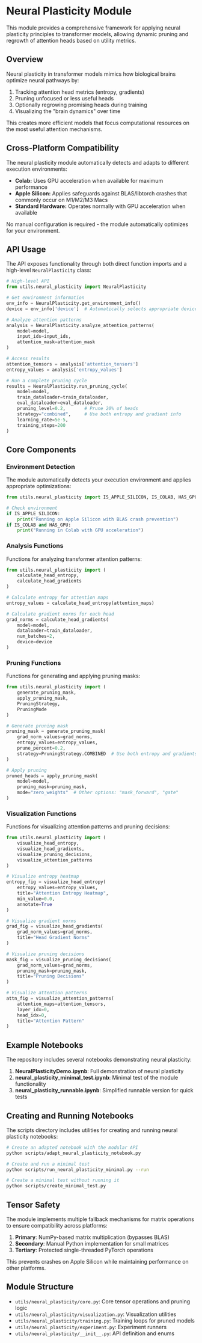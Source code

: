 # Neural Plasticity Module

This module provides a comprehensive framework for applying neural plasticity principles to transformer models, allowing dynamic pruning and regrowth of attention heads based on utility metrics.

## Overview

Neural plasticity in transformer models mimics how biological brains optimize neural pathways by:

1. Tracking attention head metrics (entropy, gradients)
2. Pruning unfocused or less useful heads
3. Optionally regrowing promising heads during training
4. Visualizing the "brain dynamics" over time

This creates more efficient models that focus computational resources on the most useful attention mechanisms.

## Cross-Platform Compatibility

The neural plasticity module automatically detects and adapts to different execution environments:

- **Colab:** Uses GPU acceleration when available for maximum performance
- **Apple Silicon:** Applies safeguards against BLAS/libtorch crashes that commonly occur on M1/M2/M3 Macs
- **Standard Hardware:** Operates normally with GPU acceleration when available

No manual configuration is required - the module automatically optimizes for your environment.

## API Usage

The API exposes functionality through both direct function imports and a high-level `NeuralPlasticity` class:

```python
# High-level API
from utils.neural_plasticity import NeuralPlasticity

# Get environment information
env_info = NeuralPlasticity.get_environment_info()
device = env_info['device']  # Automatically selects appropriate device

# Analyze attention patterns
analysis = NeuralPlasticity.analyze_attention_patterns(
    model=model,
    input_ids=input_ids,
    attention_mask=attention_mask
)

# Access results
attention_tensors = analysis['attention_tensors']
entropy_values = analysis['entropy_values']

# Run a complete pruning cycle
results = NeuralPlasticity.run_pruning_cycle(
    model=model,
    train_dataloader=train_dataloader,
    eval_dataloader=eval_dataloader,
    pruning_level=0.2,       # Prune 20% of heads
    strategy="combined",     # Use both entropy and gradient info
    learning_rate=5e-5,
    training_steps=200
)
```

## Core Components

### Environment Detection

The module automatically detects your execution environment and applies appropriate optimizations:

```python
from utils.neural_plasticity import IS_APPLE_SILICON, IS_COLAB, HAS_GPU

# Check environment
if IS_APPLE_SILICON:
    print("Running on Apple Silicon with BLAS crash prevention")
if IS_COLAB and HAS_GPU:
    print("Running in Colab with GPU acceleration")
```

### Analysis Functions

Functions for analyzing transformer attention patterns:

```python
from utils.neural_plasticity import (
    calculate_head_entropy,
    calculate_head_gradients
)

# Calculate entropy for attention maps
entropy_values = calculate_head_entropy(attention_maps)

# Calculate gradient norms for each head
grad_norms = calculate_head_gradients(
    model=model,
    dataloader=train_dataloader,
    num_batches=2,
    device=device
)
```

### Pruning Functions

Functions for generating and applying pruning masks:

```python
from utils.neural_plasticity import (
    generate_pruning_mask,
    apply_pruning_mask,
    PruningStrategy,
    PruningMode
)

# Generate pruning mask
pruning_mask = generate_pruning_mask(
    grad_norm_values=grad_norms,
    entropy_values=entropy_values,
    prune_percent=0.2,
    strategy=PruningStrategy.COMBINED  # Use both entropy and gradients
)

# Apply pruning
pruned_heads = apply_pruning_mask(
    model=model,
    pruning_mask=pruning_mask,
    mode="zero_weights"  # Other options: "mask_forward", "gate"
)
```

### Visualization Functions

Functions for visualizing attention patterns and pruning decisions:

```python
from utils.neural_plasticity import (
    visualize_head_entropy,
    visualize_head_gradients,
    visualize_pruning_decisions,
    visualize_attention_patterns
)

# Visualize entropy heatmap
entropy_fig = visualize_head_entropy(
    entropy_values=entropy_values,
    title="Attention Entropy Heatmap",
    min_value=0.0,
    annotate=True
)

# Visualize gradient norms
grad_fig = visualize_head_gradients(
    grad_norm_values=grad_norms,
    title="Head Gradient Norms"
)

# Visualize pruning decisions
mask_fig = visualize_pruning_decisions(
    grad_norm_values=grad_norms,
    pruning_mask=pruning_mask,
    title="Pruning Decisions"
)

# Visualize attention patterns
attn_fig = visualize_attention_patterns(
    attention_maps=attention_tensors,
    layer_idx=0,
    head_idx=0,
    title="Attention Pattern"
)
```

## Example Notebooks

The repository includes several notebooks demonstrating neural plasticity:

1. **NeuralPlasticityDemo.ipynb**: Full demonstration of neural plasticity
2. **neural_plasticity_minimal_test.ipynb**: Minimal test of the module functionality
3. **neural_plasticity_runnable.ipynb**: Simplified runnable version for quick tests

## Creating and Running Notebooks

The scripts directory includes utilities for creating and running neural plasticity notebooks:

```bash
# Create an adapted notebook with the modular API
python scripts/adapt_neural_plasticity_notebook.py

# Create and run a minimal test
python scripts/run_neural_plasticity_minimal.py --run

# Create a minimal test without running it
python scripts/create_minimal_test.py
```

## Tensor Safety

The module implements multiple fallback mechanisms for matrix operations to ensure compatibility across platforms:

1. **Primary**: NumPy-based matrix multiplication (bypasses BLAS)  
2. **Secondary**: Manual Python implementation for small matrices
3. **Tertiary**: Protected single-threaded PyTorch operations

This prevents crashes on Apple Silicon while maintaining performance on other platforms.

## Module Structure

- `utils/neural_plasticity/core.py`: Core tensor operations and pruning logic
- `utils/neural_plasticity/visualization.py`: Visualization utilities
- `utils/neural_plasticity/training.py`: Training loops for pruned models
- `utils/neural_plasticity/experiment.py`: Experiment runners
- `utils/neural_plasticity/__init__.py`: API definition and enums